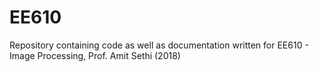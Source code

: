 # EE610
Repository containing code as well as documentation written for EE610 - Image Processing, Prof. Amit Sethi (2018)
